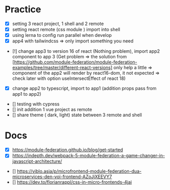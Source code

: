 # Practice

- [x] setting 3 react project, 1 shell and 2 remote
- [x] setting react remote (css module ) import into shell
- [x] using lerna to config run parallel when develop
- [x] app4 with tailwindcss => only import something you need
- [!] change app3 to version 16 of react (Nothing problem), import app2 component to app 3 (Get problem => the solution from [https://github.com/module-federation/module-federation-examples/tree/master/different-react-versions] only help a little => component of the app2 will render by react16-dom, it not expected => check later with option useIntersectEffect of react 18)
- [x] change app2 to typescript, import to app1 (addition props pass from app1 to app2)
- [] testing with cypress
- [] init addition 1 vue project as remote
- [] share theme ( dark, light) state between 3 remote and shell

# Docs

- [x] https://module-federation.github.io/blog/get-started
- [x] https://indepth.dev/webpack-5-module-federation-a-game-changer-in-javascript-architecture/
- [] https://viblo.asia/p/microfrontend-module-federation-dua-microservices-den-voi-frontend-AZoJjXEEVY7
- [] https://dev.to/florianrappl/css-in-micro-frontends-4jai

